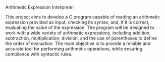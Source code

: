 Arithmetic Expression Interpreter


This project aims to develop a C program capable of reading an arithmetic expression provided as input, checking its syntax, and, if it is correct, 
evaluating the value of the expression. The program will be designed to work with a wide variety of arithmetic expressions, including addition, 
subtraction, multiplication, division, and the use of parentheses to define the order of evaluation. 
The main objective is to provide a reliable and accurate tool for performing arithmetic operations, while ensuring compliance with syntactic rules.
